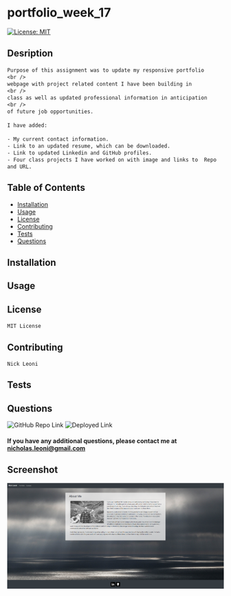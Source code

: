 # portfolio_week_17
[![License: MIT](https://img.shields.io/badge/License-MIT-yellow.svg)](https://opensource.org/licenses/MIT)
## Desription
    
    Purpose of this assignment was to update my responsive portfolio 
    <br />
    webpage with project related content I have been building in 
    <br />
    class as well as updated professional information in anticipation 
    <br />
    of future job opportunities.

    I have added:

    - My current contact information.
    - Link to an updated resume, which can be downloaded.
    - Link to updated Linkedin and GitHub profiles.
    - Four class projects I have worked on with image and links to  Repo and URL.

## Table of Contents
 - [Installation](#installation)
 - [Usage](#usage)
 - [License](#license)
 - [Contributing](#contributing)
 - [Tests](#tests)
 - [Questions](#questions)

## Installation

## Usage
    
## License
    MIT License
## Contributing
    Nick Leoni
## Tests
    
## Questions
![GitHub Repo Link](https://github.com/njleoni/portfolio_8_weeks/)
![Deployed Link](https://njleoni.github.io/portfolio_week_17/)

#### If you have any additional questions, please contact me at nicholas.leoni@gmail.com

## Screenshot
![Screenshot](/assets/img/portfolioUpdate.PNG)

